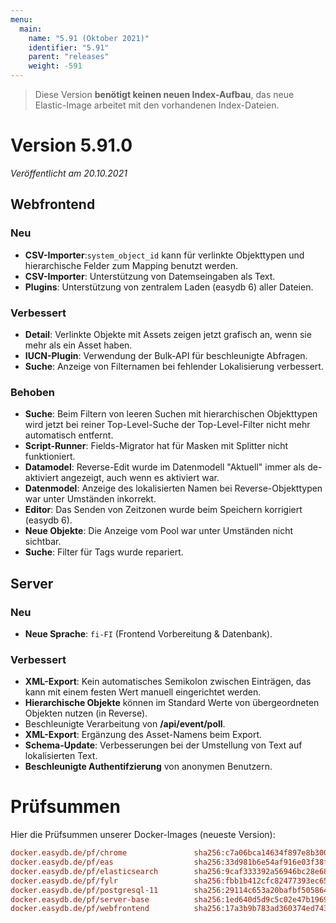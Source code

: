 ```yaml
---
menu:
  main:
    name: "5.91 (Oktober 2021)"
    identifier: "5.91"
    parent: "releases"
    weight: -591
---
```


> Diese Version **benötigt keinen neuen Index-Aufbau**, das neue Elastic-Image arbeitet mit den vorhandenen Index-Dateien.

# Version 5.91.0

*Veröffentlicht am 20.10.2021*

## Webfrontend

### Neu

* **CSV-Importer**:`system_object_id` kann für verlinkte Objekttypen und hierarchische Felder zum Mapping benutzt werden.
* **CSV-Importer**: Unterstützung von Datemseingaben als Text.
* **Plugins**: Unterstützung von zentralem Laden (easydb 6) aller Dateien.

### Verbessert

* **Detail**: Verlinkte Objekte mit Assets zeigen jetzt grafisch an, wenn sie mehr als ein Asset haben.
* **IUCN-Plugin**: Verwendung der Bulk-API für beschleunigte Abfragen.
* **Suche**: Anzeige von Filternamen bei fehlender Lokalisierung verbessert.

### Behoben

* **Suche**: Beim Filtern von leeren Suchen mit hierarchischen Objekttypen wird jetzt bei reiner Top-Level-Suche der Top-Level-Filter nicht mehr automatisch entfernt.
* **Script-Runner**: Fields-Migrator hat für Masken mit Splitter nicht funktioniert.
* **Datamodel**: Reverse-Edit wurde im Datenmodell "Aktuell" immer als de-aktiviert angezeigt, auch wenn es aktiviert war.
* **Datenmodel**: Anzeige des lokalisierten Namen bei Reverse-Objekttypen war unter Umständen inkorrekt.
* **Editor**: Das Senden von Zeitzonen wurde beim Speichern korrigiert (easydb 6).
* **Neue Objekte**: Die Anzeige vom Pool war unter Umständen nicht sichtbar.
* **Suche**: Filter für Tags wurde repariert.

## Server

### Neu

* **Neue Sprache**: `fi-FI` (Frontend Vorbereitung & Datenbank).

### Verbessert

* **XML-Export**: Kein automatisches Semikolon zwischen Einträgen, das kann mit einem festen Wert manuell eingerichtet werden.
* **Hierarchische Objekte** können im Standard Werte von übergeordneten Objekten nutzen (in Reverse).
* Beschleunigte Verarbeitung von **/api/event/poll**.
* **XML-Export**: Ergänzung des Asset-Namens beim Export.
* **Schema-Update**: Verbesserungen bei der Umstellung von Text auf lokalisierten Text.
* **Beschleunigte Authentifzierung** von anonymen Benutzern.

# Prüfsummen

Hier die Prüfsummen unserer Docker-Images (neueste Version): 

```ini
docker.easydb.de/pf/chrome               sha256:c7a06bca14634f897e8b300fb5e3f624d89adb0dd8cfb746e92975a81868974b
docker.easydb.de/pf/eas                  sha256:33d981b6e54af916e03f38f299c546e053e348cdf5541fc0cdf61cb14d3a8e3f
docker.easydb.de/pf/elasticsearch        sha256:9caf333392a56946bc28e68251c4c146e017b901920ff3042054cd2e14f577b2
docker.easydb.de/pf/fylr                 sha256:fbb1b412cfc82477393ec65c2135d261e3de26507f589c1141d952db8e333d05
docker.easydb.de/pf/postgresql-11        sha256:29114c653a20bafbf505864b0fc1fe3b85b276656620cddd36a65a4dc90b4284
docker.easydb.de/pf/server-base          sha256:1ed640d5d9c5c02e47b196990d93ea62d3f004bd1b558458efac5ec23ebaeade
docker.easydb.de/pf/webfrontend          sha256:17a3b9b783ad360374ed743183a2ad93829e024bd0f2b811e940c0856cfb8464
```


